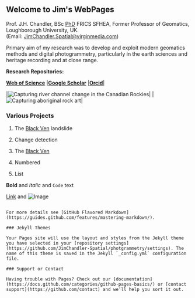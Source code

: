 ## Welcome to Jim's WebPages

Prof. J.H. Chandler, BSc [PhD](https://github.com/JimChandler-Spatial/photogrammetry/blob/gh-pages/OtherFiles/JC_thesis_col.pdf) FRICS SFHEA, 
Former Professor of Geomatics, Loughborough University, UK.  
(Email: JimChandler.Spatial@virginmedia.com)
 	 
Primary aim of my research was to develop and exploit modern geomatics methods and digital photogrammetry, particularly in the earth sciences and heritage recording and at close range.

**Research Repositories:**

[**Web of Science**](https://publons.com/researcher/2894258/jim-h-chandler/?utm_campaign=researcher_id_badge) 
|[**Google Scholar**](https://scholar.google.com/citations?user=gHx7FYMAAAAJ)
|[**Orcid**](https://orcid.org/0000-0003-3588-0223)|

|![Capturing river channel change in the Canadian Rockies](https://github.com/JimChandler-Spatial/photogrammetry/blob/gh-pages/Images/jim_Sunwapta.JPG)|
|![Capturing aboriginal rock art](https://github.com/JimChandler-Spatial/photogrammetry/blob/gh-pages/Images/emu_cave.jpg)|

### Various Projects
1. The [Black Ven](https://htmlpreview.github.io/?https://github.com/JimChandler-Spatial/photogrammetry/blob/gh-pages/CHCC/index.htm) landslide
2. Change detection

4. The [Black Ven](https://rawgit.com/JimChandler-Spatial/photogrammetry/blob/gh-pages/CHCC/index.htm)

1. Numbered
2. List

**Bold** and _Italic_ and `Code` text


[Link](url) and ![Image](src)
```

For more details see [GitHub Flavored Markdown](https://guides.github.com/features/mastering-markdown/).

### Jekyll Themes

Your Pages site will use the layout and styles from the Jekyll theme you have selected in your [repository settings](https://github.com/JimChandler-Spatial/photgrammetry/settings). The name of this theme is saved in the Jekyll `_config.yml` configuration file.

### Support or Contact

Having trouble with Pages? Check out our [documentation](https://docs.github.com/categories/github-pages-basics/) or [contact support](https://github.com/contact) and we’ll help you sort it out.
